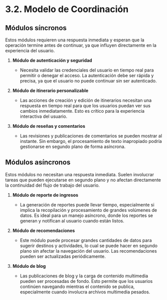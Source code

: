 # 3.2. Modelo de Coordinación

## Módulos síncronos

Estos módulos requieren una respuesta inmediata y esperan que la operación termine antes de continuar, ya que influyen directamente en la experiencia del usuario.

1. **Módulo de autenticación y seguridad**  
   - Necesita validar las credenciales del usuario en tiempo real para permitir o denegar el acceso. La autenticación debe ser rápida y precisa, ya que el usuario no puede continuar sin ser autenticado.

2. **Módulo de itinerario personalizable**  
   - Las acciones de creación y edición de itinerarios necesitan una respuesta en tiempo real para que los usuarios puedan ver sus cambios inmediatamente. Esto es crítico para la experiencia interactiva del usuario.

3. **Módulo de reseñas y comentarios** 
   - Las revisiones y publicaciones de comentarios se pueden mostrar al instante. Sin embargo, el procesamiento de texto inapropiado podría gestionarse en segundo plano de forma asíncrona.

## Módulos asíncronos
Estos módulos no necesitan una respuesta inmediata. Suelen involucrar tareas que pueden ejecutarse en segundo plano y no afectan directamente la continuidad del flujo de trabajo del usuario.

1. **Módulo de reporte de ingresos**  
   - La generación de reportes puede llevar tiempo, especialmente si implica la recopilación y procesamiento de grandes volúmenes de datos. Es ideal para un manejo asíncrono, donde los reportes se generan y notifican al usuario cuando están listos.

2. **Módulo de recomendaciones**  
   - Este módulo puede procesar grandes cantidades de datos para sugerir destinos y actividades, lo cual se puede hacer en segundo plano sin afectar la navegación del usuario. Las recomendaciones pueden ser actualizadas periódicamente.

3. **Módulo de blog**  
   - Las publicaciones de blog y la carga de contenido multimedia pueden ser procesadas de fondo. Esto permite que los usuarios continúen navegando mientras el contenido se publica, especialmente cuando involucra archivos multimedia pesados.